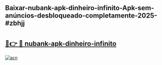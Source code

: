 ## Baixar-nubank-apk-dinheiro-infinito-Apk-sem-anúncios-desbloqueado-completamente-2025-#zbhjj

# <h2><a href="https://ainizakaria.my?title=nubank-apk-dinheiro-infinito&ref=20M">🔗👉 🔴 nubank-apk-dinheiro-infinito</a></h2>

[![acn](https://github.com/user-attachments/assets/0f9c940e-d8b0-45ae-aac7-cd30a18b3e1c)](https://ainizakaria.my?title=nubank-apk-dinheiro-infinito&ref=20M)

